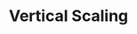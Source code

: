 ---
title: Vertical Scaling
menu:
  docs_{{ .version }}:
    identifier: hz-vertical-scaling
    name: Vertical Scaling
    parent: hz-scaling
    weight: 20
menu_name: docs_{{ .version }}
---